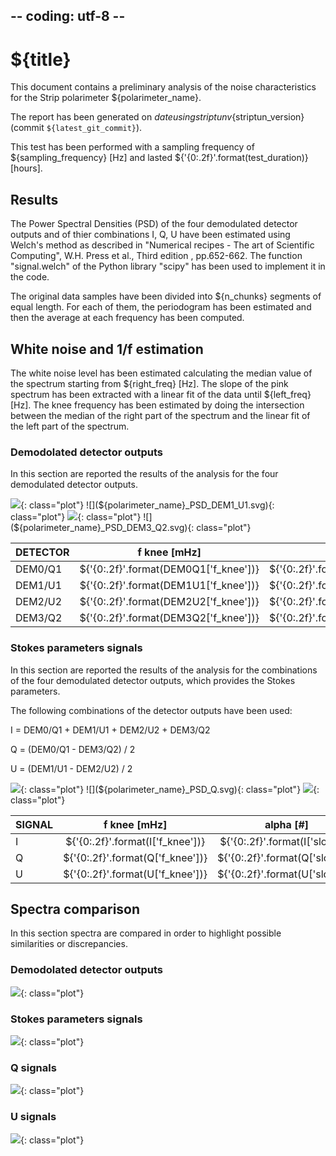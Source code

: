 ## -- coding: utf-8 --

<h1>${title}</h1>

This document contains a preliminary analysis of the noise characteristics for
the Strip polarimeter ${polarimeter_name}.

The report has been generated on ${date} using striptun v${striptun_version}
(commit `${latest_git_commit}`). 

This test has been performed with a sampling frequency of ${sampling_frequency} [Hz]
 and lasted ${'{0:.2f}'.format(test_duration)} [hours].

<h2>Results</h2>

The Power Spectral Densities (PSD) of the four demodulated detector outputs and of 
thier combinations I, Q, U have been estimated using Welch's method as described in 
"Numerical recipes - The art of Scientific Computing", W.H. Press et al., Third edition
, pp.652-662. The function "signal.welch" of the Python library "scipy" has been used to 
implement it in the code.

The original data samples have been divided into ${n_chunks} segments of equal length. 
For each of them, the periodogram has been estimated and then the average at each 
frequency has been computed.

<h2>White noise and 1/f estimation</h2>

The white noise level has been estimated calculating the median value of the spectrum starting 
from ${right_freq} [Hz]. 
The slope of the pink spectrum has been extracted with a linear fit of the data until 
${left_freq} [Hz]. 
The knee frequency has been estimated by doing the intersection between the median of the right
part of the spectrum and the linear fit of the left part of the spectrum.

<h3>Demodolated detector outputs</h3>

In this section are reported the results of the analysis for the four demodulated detector 
outputs.

![](${polarimeter_name}_PSD_DEM0_Q1.svg){: class="plot"} 
![](${polarimeter_name}_PSD_DEM1_U1.svg){: class="plot"} 
![](${polarimeter_name}_PSD_DEM2_U2.svg){: class="plot"} 
![](${polarimeter_name}_PSD_DEM3_Q2.svg){: class="plot"} 


DETECTOR  | f knee [mHz]         | alpha [#]           | white noise level [mA] 
--------- |:--------------------:|:-------------------:|:----------------------:
DEM0/Q1   | ${'{0:.2f}'.format(DEM0Q1['f_knee'])} | ${'{0:.2f}'.format(DEM0Q1['slope'])} | ${'{0:.2f}'.format(DEM0Q1['WN_level'])} 
DEM1/U1   | ${'{0:.2f}'.format(DEM1U1['f_knee'])} | ${'{0:.2f}'.format(DEM1U1['slope'])} | ${'{0:.2f}'.format(DEM1U1['WN_level'])} 
DEM2/U2   | ${'{0:.2f}'.format(DEM2U2['f_knee'])} | ${'{0:.2f}'.format(DEM2U2['slope'])} | ${'{0:.2f}'.format(DEM2U2['WN_level'])} 
DEM3/Q2   | ${'{0:.2f}'.format(DEM3Q2['f_knee'])} | ${'{0:.2f}'.format(DEM3Q2['slope'])} | ${'{0:.2f}'.format(DEM3Q2['WN_level'])} 


<h3>Stokes parameters signals</h3>

In this section are reported the results of the analysis for the combinations of the four 
demodulated detector outputs, which provides the Stokes parameters.

The following combinations of the detector outputs have been used:

I = DEM0/Q1 + DEM1/U1 + DEM2/U2 + DEM3/Q2 

Q = (DEM0/Q1 - DEM3/Q2) / 2 

U = (DEM1/U1 - DEM2/U2) / 2 

![](${polarimeter_name}_PSD_I.svg){: class="plot"}
![](${polarimeter_name}_PSD_Q.svg){: class="plot"}
![](${polarimeter_name}_PSD_U.svg){: class="plot"}

SIGNAL  | f knee [mHz]   | alpha [#]     | white noise level [mA] 
------- |:--------------:|:-------------:|:----------------------:
I       | ${'{0:.2f}'.format(I['f_knee'])} | ${'{0:.2f}'.format(I['slope'])} | ${'{0:.2f}'.format(I['WN_level'])} 
Q       | ${'{0:.2f}'.format(Q['f_knee'])} | ${'{0:.2f}'.format(Q['slope'])} | ${'{0:.2f}'.format(Q['WN_level'])} 
U       | ${'{0:.2f}'.format(U['f_knee'])} | ${'{0:.2f}'.format(U['slope'])} | ${'{0:.2f}'.format(U['WN_level'])} 


<h2>Spectra comparison</h2>

In this section spectra are compared in order to highlight possible similarities or discrepancies.

<h3>Demodolated detector outputs</h3>

![](${polarimeter_name}_PSD_all_detectors.svg){: class="plot"}


<h3>Stokes parameters signals</h3>

![](${polarimeter_name}_PSD_I_Q_U.svg){: class="plot"}


<h3>Q signals</h3>

![](${polarimeter_name}_PSD_DEM0_Q1_DEM3_Q2_Q.svg){: class="plot"}


<h3>U signals</h3>

![](${polarimeter_name}_PSD_DEM1_U1_DEM2_U2_U.svg){: class="plot"}


